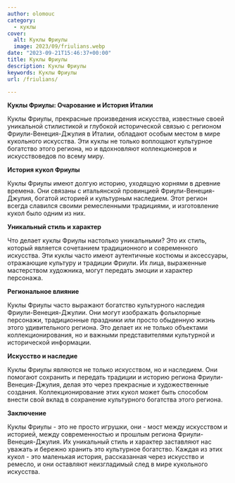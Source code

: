 ```yaml
---
author: olomouc
category:
  - куклы
cover:
  alt: Куклы Фриулы
  image: 2023/09/friulians.webp
date: "2023-09-21T15:46:37+00:00"
title: Куклы Фриулы
description: Куклы Фриулы
keywords: Куклы Фриулы
url: /friulians/

---
```

**Куклы Фриулы: Очарование и История Италии**

Куклы Фриулы, прекрасные произведения искусства, известные своей уникальной стилистикой и глубокой исторической связью с регионом Фриули-Венеция-Джулия в Италии, обладают особым местом в мире кукольного искусства. Эти куклы не только воплощают культурное богатство этого региона, но и вдохновляют коллекционеров и искусствоведов по всему миру.

**История кукол Фриулы**

Куклы Фриулы имеют долгую историю, уходящую корнями в древние времена. Они связаны с итальянской провинцией Фриули-Венеция-Джулия, богатой историей и культурным наследием. Этот регион всегда славился своими ремесленными традициями, и изготовление кукол было одним из них.

**Уникальный стиль и характер**

Что делает куклы Фриулы настолько уникальными? Это их стиль, который является сочетанием традиционного и современного искусства. Эти куклы часто имеют аутентичные костюмы и аксессуары, отражающие культуру и традиции Фриули. Их лица, выраженные мастерством художника, могут передать эмоции и характер персонажа.

**Региональное влияние**

Куклы Фриулы часто выражают богатство культурного наследия Фриули-Венеция-Джулии. Они могут изображать фольклорные персонажи, традиционные праздники или просто обыденную жизнь этого удивительного региона. Это делает их не только объектами коллекционирования, но и важными представителями культурной и исторической информации.

**Искусство и наследие**

Куклы Фриулы являются не только искусством, но и наследием. Они помогают сохранить и передать традиции и историю региона Фриули-Венеция-Джулия, делая это через прекрасные и художественные создания. Коллекционирование этих кукол может быть способом внести свой вклад в сохранение культурного богатства этого региона.

**Заключение**

Куклы Фриулы \- это не просто игрушки, они \- мост между искусством и историей, между современностью и прошлым региона Фриули\-Венеция\-Джулия. Их уникальный стиль и характер заставляют нас уважать и бережно хранить это культурное богатство. Каждая из этих кукол \- это маленькая история, рассказанная через искусство и ремесло, и они оставляют неизгладимый след в мире кукольного искусства.
